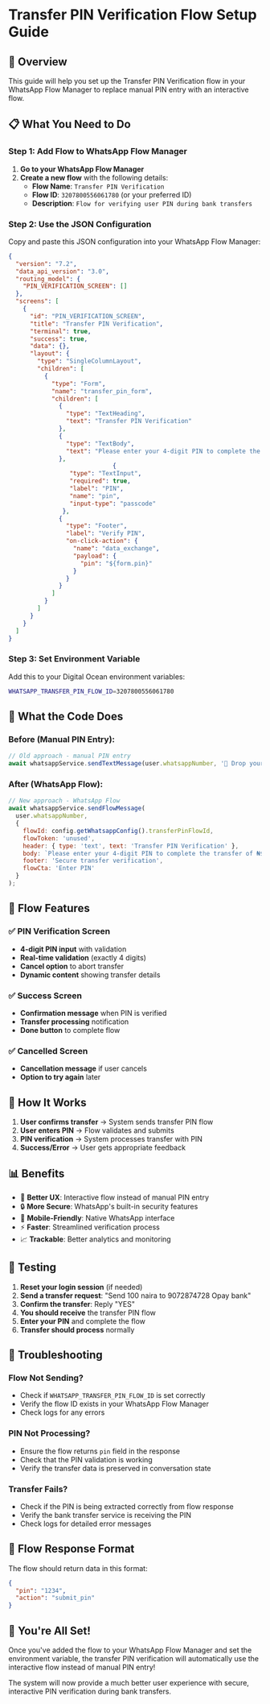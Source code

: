 # Transfer PIN Verification Flow Setup Guide

## 🎯 **Overview**
This guide will help you set up the Transfer PIN Verification flow in your WhatsApp Flow Manager to replace manual PIN entry with an interactive flow.

## 📋 **What You Need to Do**

### **Step 1: Add Flow to WhatsApp Flow Manager**

1. **Go to your WhatsApp Flow Manager**
2. **Create a new flow** with the following details:
   - **Flow Name**: `Transfer PIN Verification`
   - **Flow ID**: `3207800556061780` (or your preferred ID)
   - **Description**: `Flow for verifying user PIN during bank transfers`

### **Step 2: Use the JSON Configuration**

Copy and paste this JSON configuration into your WhatsApp Flow Manager:

```json
{
  "version": "7.2",
  "data_api_version": "3.0",
  "routing_model": {
    "PIN_VERIFICATION_SCREEN": []
  },
  "screens": [
    {
      "id": "PIN_VERIFICATION_SCREEN",
      "title": "Transfer PIN Verification",
      "terminal": true,
      "success": true,
      "data": {},
      "layout": {
        "type": "SingleColumnLayout",
        "children": [
          {
            "type": "Form",
            "name": "transfer_pin_form",
            "children": [
              {
                "type": "TextHeading",
                "text": "Transfer PIN Verification"
              },
              {
                "type": "TextBody",
                "text": "Please enter your 4-digit PIN to complete the transfer."
              },
                             {
                 "type": "TextInput",
                 "required": true,
                 "label": "PIN",
                 "name": "pin",
                 "input-type": "passcode"
               },
              {
                "type": "Footer",
                "label": "Verify PIN",
                "on-click-action": {
                  "name": "data_exchange",
                  "payload": {
                    "pin": "${form.pin}"
                  }
                }
              }
            ]
          }
        ]
      }
    }
  ]
}
```

### **Step 3: Set Environment Variable**

Add this to your Digital Ocean environment variables:

```bash
WHATSAPP_TRANSFER_PIN_FLOW_ID=3207800556061780
```

## 🔧 **What the Code Does**

### **Before (Manual PIN Entry):**
```javascript
// Old approach - manual PIN entry
await whatsappService.sendTextMessage(user.whatsappNumber, '🔐 Drop your 4-digit PIN');
```

### **After (WhatsApp Flow):**
```javascript
// New approach - WhatsApp Flow
await whatsappService.sendFlowMessage(
  user.whatsappNumber,
  {
    flowId: config.getWhatsappConfig().transferPinFlowId,
    flowToken: 'unused',
    header: { type: 'text', text: 'Transfer PIN Verification' },
    body: `Please enter your 4-digit PIN to complete the transfer of ₦${amount} to ${recipientName}.`,
    footer: 'Secure transfer verification',
    flowCta: 'Enter PIN'
  }
);
```

## 🎯 **Flow Features**

### **✅ PIN Verification Screen**
- **4-digit PIN input** with validation
- **Real-time validation** (exactly 4 digits)
- **Cancel option** to abort transfer
- **Dynamic content** showing transfer details

### **✅ Success Screen**
- **Confirmation message** when PIN is verified
- **Transfer processing** notification
- **Done button** to complete flow

### **✅ Cancelled Screen**
- **Cancellation message** if user cancels
- **Option to try again** later

## 🔄 **How It Works**

1. **User confirms transfer** → System sends transfer PIN flow
2. **User enters PIN** → Flow validates and submits
3. **PIN verification** → System processes transfer with PIN
4. **Success/Error** → User gets appropriate feedback

## 📊 **Benefits**

- 🎯 **Better UX**: Interactive flow instead of manual PIN entry
- 🔒 **More Secure**: WhatsApp's built-in security features
- 📱 **Mobile-Friendly**: Native WhatsApp interface
- ⚡ **Faster**: Streamlined verification process
- 📈 **Trackable**: Better analytics and monitoring

## 🧪 **Testing**

1. **Reset your login session** (if needed)
2. **Send a transfer request**: "Send 100 naira to 9072874728 Opay bank"
3. **Confirm the transfer**: Reply "YES"
4. **You should receive** the transfer PIN flow
5. **Enter your PIN** and complete the flow
6. **Transfer should process** normally

## 🔧 **Troubleshooting**

### **Flow Not Sending?**
- Check if `WHATSAPP_TRANSFER_PIN_FLOW_ID` is set correctly
- Verify the flow ID exists in your WhatsApp Flow Manager
- Check logs for any errors

### **PIN Not Processing?**
- Ensure the flow returns `pin` field in the response
- Check that the PIN validation is working
- Verify the transfer data is preserved in conversation state

### **Transfer Fails?**
- Check if the PIN is being extracted correctly from flow response
- Verify the bank transfer service is receiving the PIN
- Check logs for detailed error messages

## 📝 **Flow Response Format**

The flow should return data in this format:
```json
{
  "pin": "1234",
  "action": "submit_pin"
}
```

## 🎉 **You're All Set!**

Once you've added the flow to your WhatsApp Flow Manager and set the environment variable, the transfer PIN verification will automatically use the interactive flow instead of manual PIN entry!

The system will now provide a much better user experience with secure, interactive PIN verification during bank transfers.
